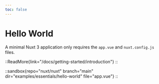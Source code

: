 ```yaml
---
toc: false
---
```


# Hello World

A minimal Nuxt 3 application only requires the `app.vue` and `nuxt.config.js` files.

::ReadMore{link="/docs/getting-started/introduction"}
::

::sandbox{repo="nuxt/nuxt" branch="main" dir="examples/essentials/hello-world" file="app.vue"}
::
